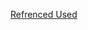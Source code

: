<a href="https://medium.com/the-redge-says/a-dead-simple-tutorial-on-how-to-use-react-js-for-those-who-know-html-css-and-some-javascript-9540426a67de#.mrnipva51" target="_blank">Refrenced Used</a>
